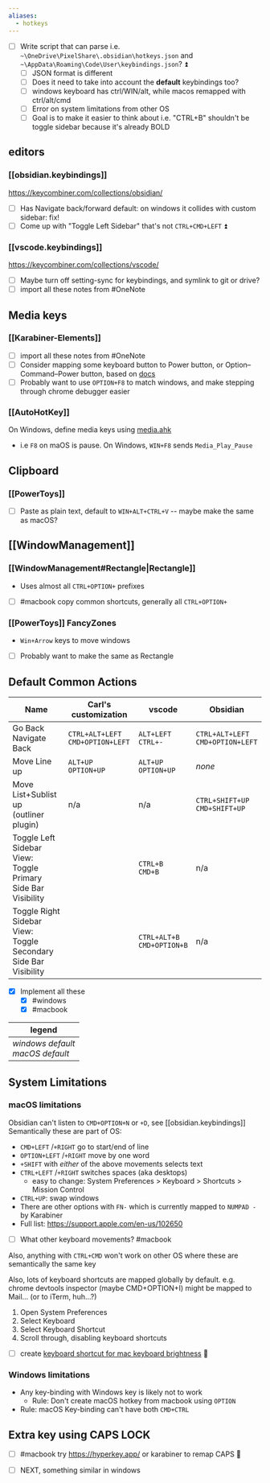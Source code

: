 ```yaml
---
aliases:
  - hotkeys
---
```


- [ ] Write script that can parse i.e. `~\OneDrive\PixelShare\.obsidian\hotkeys.json` and `~\AppData\Roaming\Code\User\keybindings.json`? ⏫ 
    - [ ] JSON format is different
    - [ ] Does it need to take into account the **default** keybindings too?
    - [ ] windows keyboard has ctrl/WIN/alt, while macos remapped with ctrl/alt/cmd
    - [ ] Error on system limitations from other OS
    - [ ] Goal is to make it easier to think about i.e. "CTRL+B" shouldn't be toggle sidebar because it's already BOLD
## editors
### [[obsidian.keybindings]]
https://keycombiner.com/collections/obsidian/
- [ ] Has Navigate back/forward default: on windows it collides with custom sidebar: fix!
- [ ] Come up with "Toggle Left Sidebar" that's not `CTRL+CMD+LEFT` ⏫ 
### [[vscode.keybindings]]
https://keycombiner.com/collections/vscode/
- [ ] Maybe turn off setting-sync for keybindings, and symlink to git or drive?
- [ ] import all these notes from #OneNote
## Media keys
### [[Karabiner-Elements]]
- [ ] import all these notes from #OneNote
- [ ] Consider mapping some keyboard button to Power button, or Option–Command–Power button, based on [docs](https://support.apple.com/en-us/102650)
- [ ] Probably want to use `OPTION+F8` to match windows, and make stepping through chrome debugger easier
### [[AutoHotKey]]
On Windows, define media keys using [media.ahk](../win/media.ahk)
- i.e `F8` on maOS is pause. On Windows, `WIN+F8` sends `Media_Play_Pause`
## Clipboard
### [[PowerToys]]
- [ ] Paste as plain text, default to `WIN+ALT+CTRL+V` -- maybe make the same as macOS?
## [[WindowManagement]]
### [[WindowManagement#Rectangle|Rectangle]]
- Uses almost all `CTRL+OPTION+` prefixes
- [ ] #macbook copy common shortcuts, generally all `CTRL+OPTION+`
### [[PowerToys]] FancyZones
- `Win+Arrow` keys to move windows
- [ ] Probably want to make the same as Rectangle

## Default Common Actions

| Name                                                               | Carl's customization                 | vscode                         | Obsidian                             |
| ------------------------------------------------------------------ | ------------------------------------ | ------------------------------ | ------------------------------------ |
| Go Back<br>Navigate Back                                           | `CTRL+ALT+LEFT`<br>`CMD+OPTION+LEFT` | `ALT+LEFT`<br>`CTRL+-`         | `CTRL+ALT+LEFT`<br>`CMD+OPTION+LEFT` |
| Move Line up                                                       | `ALT+UP`<br>`OPTION+UP`              | `ALT+UP`<br>`OPTION+UP`        | *none*                               |
| Move List+Sublist up<br>(outliner plugin)                          | n/a                                  | n/a                            | `CTRL+SHIFT+UP`<br>`CMD+SHIFT+UP`    |
| Toggle Left Sidebar<br>View: Toggle Primary Side Bar Visibility    |                                      | `CTRL+B`<br>`CMD+B`            | n/a                                  |
| Toggle Right Sidebar<br>View: Toggle Secondary Side Bar Visibility |                                      | `CTRL+ALT+B`<br>`CMD+OPTION+B` | n/a<br>                              |

- [x] Implement all these
	- [x]  #windows
	- [x]  #macbook

| legend                               |
| ------------------------------------ |
| *windows default*<br>*macOS default* |

## System Limitations
### macOS limitations
Obsidian can't listen to `CMD+OPTION+N` or `+D`, see [[obsidian.keybindings]]
Semantically these are part of OS:
- `CMD+LEFT` /`+RIGHT` go to start/end of line
- `OPTION+LEFT` /`+RIGHT` move by one word
- `+SHIFT` with *either* of the above movements selects text
- `CTRL+LEFT` /`+RIGHT` switches spaces (aka desktops) 
	- easy to change: System Preferences > Keyboard > Shortcuts > Mission Control
- `CTRL+UP`: swap windows
- There are other options with `FN-` which is currently mapped to `NUMPAD -` by Karabiner
- Full list: https://support.apple.com/en-us/102650
- [ ] What other keyboard movements? #macbook 

Also, anything with `CTRL+CMD` won't work on other OS where these are semantically the same key

Also, lots of keyboard shortcuts are mapped globally by default. e.g. chrome devtools inspector (maybe CMD+OPTION+I) might be mapped to Mail... (or to iTerm, huh...?)
1. Open System Preferences
2. Select Keyboard
3. Select Keyboard Shortcut
4. Scroll through, disabling keyboard shortcuts

- [ ] create [keyboard shortcut for mac keyboard brightness](https://github.com/pqrs-org/Karabiner-Elements/issues/2645) 🔼 

### Windows limitations
- Any key-binding with Windows key is likely not to work
	- Rule: Don't create macOS hotkey from macbook using `OPTION` 
- Rule: macOS Key-binding can't have both `CMD+CTRL` 
## Extra key using CAPS LOCK
- [ ] #macbook try https://hyperkey.app/ or karabiner to remap CAPS 🔼 
- [ ] NEXT, something similar in windows


